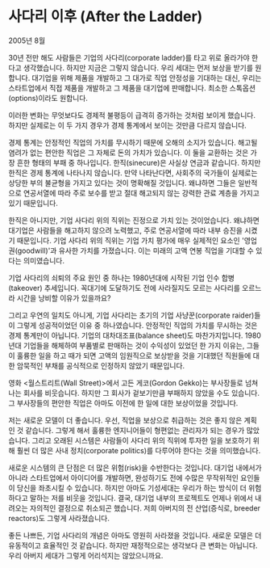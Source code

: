 # 사다리 이후 (After the Ladder)

2005년 8월

30년 전만 해도 사람들은 기업의 사다리(corporate ladder)를 타고 위로 올라가야 한다고 생각했습니다. 하지만 지금은 그렇지 않습니다. 우리 세대는 먼저 보상을 받기를 원합니다. 대기업을 위해 제품을 개발하고 그 대가로 직업 안정성을 기대하는 대신, 우리는 스타트업에서 직접 제품을 개발하고 그 제품을 대기업에 판매합니다. 최소한 스톡옵션(options)이라도 원합니다.

이러한 변화는 무엇보다도 경제적 불평등이 급격히 증가하는 것처럼 보이게 했습니다. 하지만 실제로는 이 두 가지 경우가 경제 통계에서 보이는 것만큼 다르지 않습니다.

경제 통계는 안정적인 직업의 가치를 무시하기 때문에 오해의 소지가 있습니다. 해고될 염려가 없는 편안한 직업은 그 자체로 돈의 가치가 있습니다. 이 둘을 교환하는 것은 가장 흔한 형태의 부패 중 하나입니다. 한직(sinecure)은 사실상 연금과 같습니다. 하지만 한직은 경제 통계에 나타나지 않습니다. 만약 나타난다면, 사회주의 국가들이 실제로는 상당한 부의 불균형을 가지고 있다는 것이 명확해질 것입니다. 왜냐하면 그들은 일반적으로 연공서열에 따라 주로 보수를 받고 절대 해고되지 않는 강력한 관료 계층을 가지고 있기 때문입니다.

한직은 아니지만, 기업 사다리 위의 직위는 진정으로 가치 있는 것이었습니다. 왜냐하면 대기업은 사람들을 해고하지 않으려 노력했고, 주로 연공서열에 따라 내부 승진을 시켰기 때문입니다. 기업 사다리 위의 직위는 기업 가치 평가에 매우 실제적인 요소인 '영업권(goodwill)'과 유사한 가치를 가졌습니다. 이는 미래의 고액 연봉 직업을 기대할 수 있다는 의미였습니다.

기업 사다리의 쇠퇴의 주요 원인 중 하나는 1980년대에 시작된 기업 인수 합병(takeover) 추세입니다. 꼭대기에 도달하기도 전에 사라질지도 모르는 사다리를 오르느라 시간을 낭비할 이유가 있을까요?

그리고 우연의 일치도 아니게, 기업 사다리는 초기의 기업 사냥꾼(corporate raider)들이 그렇게 성공적이었던 이유 중 하나였습니다. 안정적인 직업의 가치를 무시하는 것은 경제 통계만이 아닙니다. 기업의 대차대조표(balance sheet)도 마찬가지입니다. 1980년대 기업들을 해체하여 부품별로 판매하는 것이 수익성이 있었던 한 가지 이유는, 그들이 훌륭한 일을 하고 때가 되면 고액의 임원직으로 보상받을 것을 기대했던 직원들에 대한 암묵적인 부채를 공식적으로 인정하지 않았기 때문입니다.

영화 <월스트리트(Wall Street)>에서 고든 게코(Gordon Gekko)는 부사장들로 넘쳐나는 회사를 비웃습니다. 하지만 그 회사가 겉보기만큼 부패하지 않았을 수도 있습니다. 그 부사장들의 편안한 직업은 아마도 이전에 한 일에 대한 보상이었을 것입니다.

저는 새로운 모델이 더 좋습니다. 우선, 직업을 보상으로 취급하는 것은 좋지 않은 계획인 것 같습니다. 그렇게 해서 훌륭한 엔지니어들이 형편없는 관리자가 되는 경우가 많았습니다. 그리고 오래된 시스템은 사람들이 사다리 위의 직위에 투자한 일을 보호하기 위해 훨씬 더 많은 사내 정치(corporate politics)를 다루어야 한다는 것을 의미했습니다.

새로운 시스템의 큰 단점은 더 많은 위험(risk)을 수반한다는 것입니다. 대기업 내에서가 아니라 스타트업에서 아이디어를 개발하면, 완성하기도 전에 수많은 무작위적인 요인들이 당신을 좌초시킬 수 있습니다. 하지만 아마도 기성세대는 우리가 하는 방식이 더 위험하다고 말하는 저를 비웃을 것입니다. 결국, 대기업 내부의 프로젝트도 언제나 위에서 내려오는 자의적인 결정으로 취소되곤 했습니다. 저희 아버지의 전 산업(증식로, breeder reactors)도 그렇게 사라졌습니다.

좋든 나쁘든, 기업 사다리의 개념은 아마도 영원히 사라졌을 것입니다. 새로운 모델은 더 유동적이고 효율적인 것 같습니다. 하지만 재정적으로는 생각보다 큰 변화는 아닙니다. 우리 아버지 세대가 그렇게 어리석지는 않았으니까요.